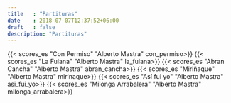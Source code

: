 ```yaml
---
title   : "Partituras"
date    : 2018-07-07T12:37:52+06:00
draft   : false
description: "Partituras"
---
```

{{< scores_es "Con Permiso" "Alberto Mastra" con_permiso>}}
{{< scores_es "La Fulana" "Alberto Mastra" la_fulana>}}
{{< scores_es "Abran Cancha" "Alberto Mastra" abran_cancha>}}
{{< scores_es "Miriñaque" "Alberto Mastra" mirinaque>}}
{{< scores_es "Así fui yo" "Alberto Mastra" asi_fui_yo>}}
{{< scores_es "Milonga Arrabalera" "Alberto Mastra" milonga_arrabalera>}}
